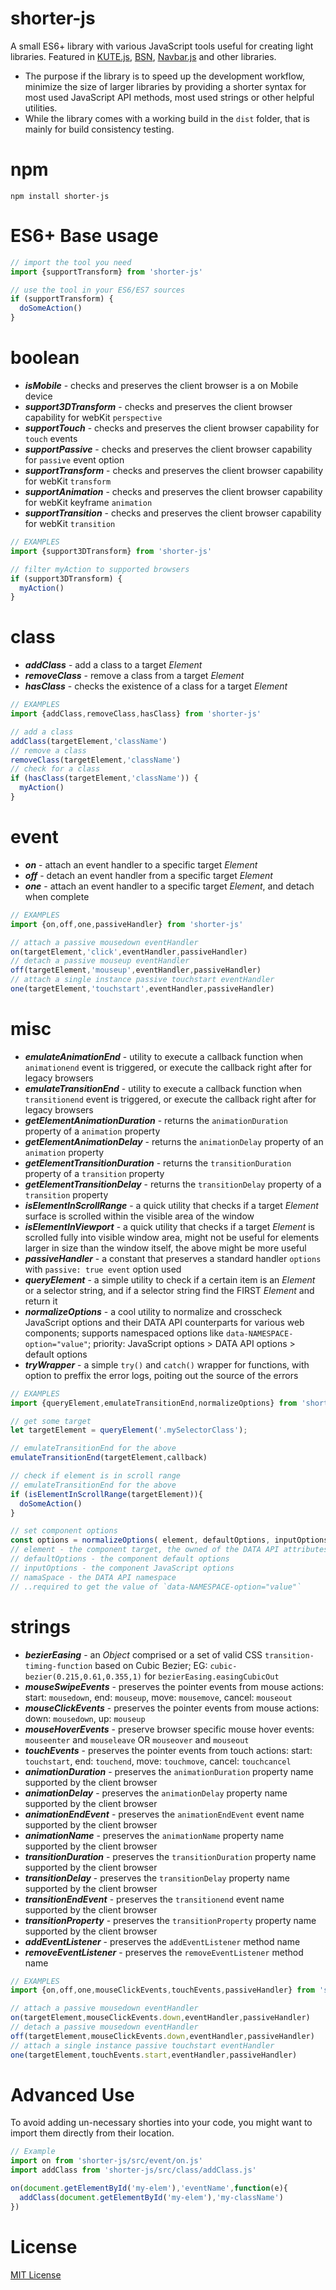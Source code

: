 # shorter-js
A small ES6+ library with various JavaScript tools useful for creating light libraries.
Featured in [KUTE.js](https://github.com/thednp/kute.js), [BSN](https://github.com/thednp/bootstrap.native), [Navbar.js](https://github.com/thednp/navbar.js) and other libraries.

* The purpose if the library is to speed up the development workflow, minimize the size of larger libraries by providing a shorter syntax for most used JavaScript API methods, most used strings or other helpful utilities.
* While the library comes with a working build in the `dist` folder, that is mainly for build consistency testing.

# npm
```
npm install shorter-js
```

# ES6+ Base usage
```js
// import the tool you need
import {supportTransform} from 'shorter-js'

// use the tool in your ES6/ES7 sources
if (supportTransform) {
  doSomeAction()
}
```

# boolean
* ***isMobile*** - checks and preserves the client browser is a on Mobile device
* ***support3DTransform*** - checks and preserves the client browser capability for webKit `perspective` 
* ***supportTouch*** - checks and preserves the client browser capability for `touch` events
* ***supportPassive*** - checks and preserves the client browser capability for `passive` event option
* ***supportTransform*** - checks and preserves the client browser capability for webKit `transform` 
* ***supportAnimation*** - checks and preserves the client browser capability for webKit keyframe `animation` 
* ***supportTransition*** - checks and preserves the client browser capability for webKit `transition` 

```js 
// EXAMPLES
import {support3DTransform} from 'shorter-js'

// filter myAction to supported browsers
if (support3DTransform) {
  myAction()
}
```
	
# class
* ***addClass*** - add a class to a target *Element*
* ***removeClass*** - remove a class from a target *Element*
* ***hasClass*** - checks the existence of a class for a target *Element*

```js 
// EXAMPLES
import {addClass,removeClass,hasClass} from 'shorter-js'

// add a class
addClass(targetElement,'className')
// remove a class
removeClass(targetElement,'className')
// check for a class
if (hasClass(targetElement,'className')) {
  myAction()
}
```

# event
* ***on*** - attach an event handler to a specific target *Element*
* ***off*** - detach an event handler from a specific target *Element*
* ***one*** - attach an event handler to a specific target *Element*, and detach when complete
```js 
// EXAMPLES
import {on,off,one,passiveHandler} from 'shorter-js'

// attach a passive mousedown eventHandler
on(targetElement,'click',eventHandler,passiveHandler)
// detach a passive mouseup eventHandler
off(targetElement,'mouseup',eventHandler,passiveHandler)
// attach a single instance passive touchstart eventHandler
one(targetElement,'touchstart',eventHandler,passiveHandler)
```

# misc
* ***emulateAnimationEnd*** - utility to execute a callback function when `animationend` event is triggered, or execute the callback right after for legacy browsers
* ***emulateTransitionEnd*** - utility to execute a callback function when `transitionend` event is triggered, or execute the callback right after for legacy browsers
* ***getElementAnimationDuration*** - returns the `animationDuration` property of a `animation` property
* ***getElementAnimationDelay*** - returns the `animationDelay` property of an `animation` property
* ***getElementTransitionDuration*** - returns the `transitionDuration` property of a `transition` property
* ***getElementTransitionDelay*** - returns the `transitionDelay` property of a `transition` property
* ***isElementInScrollRange*** - a quick utility that checks if a target *Element* surface is scrolled within the visible area of the window
* ***isElementInViewport*** - a quick utility that checks if a target *Element* is scrolled fully into visible window area, might not be useful for elements larger in size than the window itself, the above might be more useful
* ***passiveHandler*** - a constant that preserves a standard handler `options` with `passive: true event` option used
* ***queryElement*** - a simple utility to check if a certain item is an *Element* or a selector string, and if a selector string find the FIRST *Element* and return it
* ***normalizeOptions*** - a cool utility to normalize and crosscheck JavaScript options and their DATA API counterparts for various web components; supports namespaced options like `data-NAMESPACE-option="value"`; priority: JavaScript options > DATA API options > default options
* ***tryWrapper*** - a simple `try()` and `catch()` wrapper for functions, with option to preffix the error logs, poiting out the source of the errors

```js 
// EXAMPLES
import {queryElement,emulateTransitionEnd,normalizeOptions} from 'shorter-js'

// get some target
let targetElement = queryElement('.mySelectorClass');

// emulateTransitionEnd for the above
emulateTransitionEnd(targetElement,callback)

// check if element is in scroll range
// emulateTransitionEnd for the above
if (isElementInScrollRange(targetElement)){
  doSomeAction()
}

// set component options
const options = normalizeOptions( element, defaultOptions, inputOptions, namaSpace )
// element - the component target, the owned of the DATA API attributes
// defaultOptions - the component default options
// inputOptions - the component JavaScript options
// namaSpace - the DATA API namespace 
// ..required to get the value of `data-NAMESPACE-option="value"`
```

# strings
* ***bezierEasing*** - an *Object* comprised or a set of valid CSS `transition-timing-function` based on Cubic Bezier; EG: `cubic-bezier(0.215,0.61,0.355,1)` for `bezierEasing.easingCubicOut`
* ***mouseSwipeEvents*** - preserves the pointer events from mouse actions: start: `mousedown`, end: `mouseup`, move: `mousemove`, cancel: `mouseout`
* ***mouseClickEvents*** - preserves the pointer events from mouse actions: down: `mousedown`, up: `mouseup`
* ***mouseHoverEvents*** - preserve browser specific mouse hover events: `mouseenter` and `mouseleave` OR `mouseover` and `mouseout`
* ***touchEvents*** - preserves the pointer events from touch actions: start: `touchstart`, end: `touchend`, move: `touchmove`, cancel: `touchcancel`
* ***animationDuration*** - preserves the `animationDuration` property name supported by the client browser 
* ***animationDelay*** - preserves the `animationDelay` property name supported by the client browser 
* ***animationEndEvent*** - preserves the `animationEndEvent` event name supported by the client browser 
* ***animationName*** - preserves the `animationName` property name supported by the client browser 
* ***transitionDuration*** - preserves the `transitionDuration` property name supported by the client browser 
* ***transitionDelay*** - preserves the `transitionDelay` property name supported by the client browser 
* ***transitionEndEvent*** - preserves the `transitionend` event name supported by the client browser 
* ***transitionProperty*** - preserves the `transitionProperty` property name supported by the client browser 
* ***addEventListener*** - preserves the `addEventListener` method name
* ***removeEventListener*** - preserves the `removeEventListener` method name

```js 
// EXAMPLES
import {on,off,one,mouseClickEvents,touchEvents,passiveHandler} from 'shorter-js'

// attach a passive mousedown eventHandler
on(targetElement,mouseClickEvents.down,eventHandler,passiveHandler)
// detach a passive mousedown eventHandler
off(targetElement,mouseClickEvents.down,eventHandler,passiveHandler)
// attach a single instance passive touchstart eventHandler
one(targetElement,touchEvents.start,eventHandler,passiveHandler)
```

# Advanced Use
To avoid adding un-necessary shorties into your code, you might want to import them directly from their location.

```js
// Example
import on from 'shorter-js/src/event/on.js'
import addClass from 'shorter-js/src/class/addClass.js'

on(document.getElementById('my-elem'),'eventName',function(e){
  addClass(document.getElementById('my-elem'),'my-className')
})
```

# License
[MIT License](https://github.com/thednp/shorter-js/blob/master/LICENSE)
